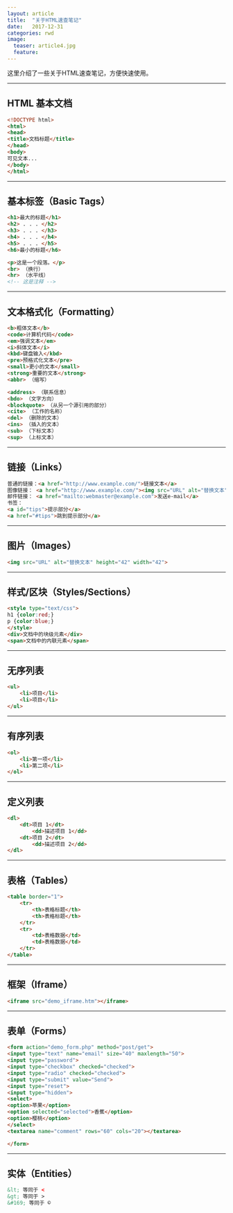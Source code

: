 ```yaml
---
layout: article
title:  "关于HTML速查笔记"
date:   2017-12-31 
categories: rwd
image:
  teaser: article4.jpg
  feature: 
---
```

这里介绍了一些关于HTML速查笔记，方便快速使用。

--------

## HTML 基本文档

```HTML
<!DOCTYPE html>
<html>
<head>
<title>文档标题</title>
</head>
<body>
可见文本...
</body>
</html>
```

--------

## 基本标签（Basic Tags）

```HTML
<h1>最大的标题</h1>
<h2> . . . </h2>
<h3> . . . </h3>
<h4> . . . </h4>
<h5> . . . </h5>
<h6>最小的标题</h6>

<p>这是一个段落。</p>
<br> （换行）
<hr> （水平线）
<!-- 这是注释 -->
```

--------

## 文本格式化（Formatting）

```HTML
<b>粗体文本</b>
<code>计算机代码</code>
<em>强调文本</em>
<i>斜体文本</i>
<kbd>键盘输入</kbd>
<pre>预格式化文本</pre>
<small>更小的文本</small>
<strong>重要的文本</strong>
<abbr> （缩写）

<address> （联系信息）
<bdo> （文字方向）
<blockquote> （从另一个源引用的部分）
<cite> （工作的名称）
<del> （删除的文本）
<ins> （插入的文本）
<sub> （下标文本）
<sup> （上标文本）
```

--------

## 链接（Links）

```HTML
普通的链接：<a href="http://www.example.com/">链接文本</a>
图像链接： <a href="http://www.example.com/"><img src="URL" alt="替换文本"></a>
邮件链接： <a href="mailto:webmaster@example.com">发送e-mail</a>
书签：
<a id="tips">提示部分</a>
<a href="#tips">跳到提示部分</a>
```

--------

## 图片（Images）

```HTML
<img src="URL" alt="替换文本" height="42" width="42">
```

--------

## 样式/区块（Styles/Sections）

```HTML
<style type="text/css">
h1 {color:red;}
p {color:blue;}
</style>
<div>文档中的块级元素</div>
<span>文档中的内联元素</span>
```

--------

## 无序列表

```HTML
<ul>
    <li>项目</li>
    <li>项目</li>
</ul>
```

--------

## 有序列表

```HTML
<ol>
    <li>第一项</li>
    <li>第二项</li>
</ol>
```

--------

## 定义列表

```HTML
<dl>
    <dt>项目 1</dt>
        <dd>描述项目 1</dd>
    <dt>项目 2</dt>
        <dd>描述项目 2</dd>
</dl>
```

--------

## 表格（Tables）

```HTML
<table border="1">
    <tr>
        <th>表格标题</th>
        <th>表格标题</th>
    </tr>
    <tr>
        <td>表格数据</td>
        <td>表格数据</td>
    </tr>
</table>
```

--------

## 框架（Iframe）

```HTML
<iframe src="demo_iframe.htm"></iframe>
```

--------

## 表单（Forms）

```HTML
<form action="demo_form.php" method="post/get">
<input type="text" name="email" size="40" maxlength="50">
<input type="password">
<input type="checkbox" checked="checked">
<input type="radio" checked="checked">
<input type="submit" value="Send">
<input type="reset">
<input type="hidden">
<select>
<option>苹果</option>
<option selected="selected">香蕉</option>
<option>樱桃</option>
</select>
<textarea name="comment" rows="60" cols="20"></textarea>

</form>
```

--------

## 实体（Entities）

```HTML
&lt; 等同于 <
&gt; 等同于 >
&#169; 等同于 ©
```
